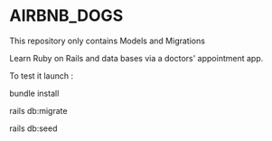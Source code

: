 # AIRBNB_DOGS

This repository only contains Models and Migrations

Learn Ruby on Rails and data bases via a doctors' appointment app.

To test it launch :

bundle install

rails db:migrate

rails db:seed
